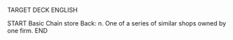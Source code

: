 TARGET DECK
ENGLISH

START
Basic
Chain store
Back: n. One of a series of similar shops owned by one firm.
END
